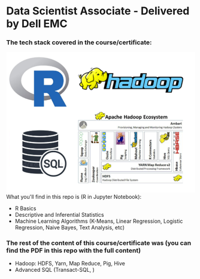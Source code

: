 # Data Scientist Associate - Delivered by Dell EMC
### The tech stack covered in the course/certificate:
<img src='techstackdsassociate.png'></img>
What you'll find in this repo is (R in Jupyter Notebook):
<ul>
<li>R Basics</li>
<li>Descriptive and Inferential Statistics</li>
<li>Machine Learning Algorithms (K-Means, Linear Regression, Logistic Regression, Naive Bayes, Text Analysis, etc)</li>
</ul>

### The rest of the content of this course/certificate was (you can find the PDF in this repo with the full content)
<ul>
<li>Hadoop: HDFS, Yarn, Map Reduce, Pig, Hive</li>
<li>Advanced SQL (Transact-SQL, )</li>
</ul>
